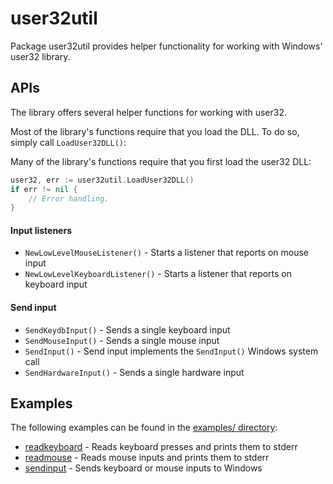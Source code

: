 # user32util
Package user32util provides helper functionality for working with Windows'
user32 library.

## APIs
The library offers several helper functions for working with user32.

Most of the library's functions require that you load the DLL. To do so,
simply call `LoadUser32DLL()`:

Many of the library's functions require that you first load the user32 DLL:
```go
user32, err := user32util.LoadUser32DLL()
if err != nil {
	// Error handling.
}
```

#### Input listeners

- `NewLowLevelMouseListener()` - Starts a listener that reports on mouse input
- `NewLowLevelKeyboardListener()` - Starts a listener that reports on
keyboard input

#### Send input

- `SendKeydbInput()` - Sends a single keyboard input
- `SendMouseInput()` - Sends a single mouse input
- `SendInput()` - Send input implements the `SendInput()` Windows system call
- `SendHardwareInput()` - Sends a single hardware input

## Examples
The following examples can be found in the [examples/ directory](examples/):

- [readkeyboard](examples/readkeyboard/main.go) - Reads keyboard presses and
prints them to stderr
- [readmouse](examples/readmouse/main.go) - Reads mouse inputs and prints them
to stderr
- [sendinput](examples/sendinput/main.go) - Sends keyboard or mouse inputs
to Windows
